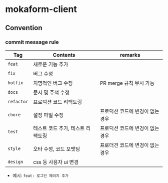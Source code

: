 # mokaform-client

## Convention
### commit message rule
|Tag|Contents|remarks|
|---|---|---|
|`feat`|새로운 기능 추가||
|`fix`|버그 수정||
|`hotfix`|치명적인 버그 수정|PR merge 규칙 무시 가능|
|`docs`|문서 및 주석 수정||
|`refactor`|프로덕션 코드 리팩토링||
|`chore`|설정 파일 수정|프로덕션 코드에 변경이 없는 경우|
|`test`|테스트 코드 추가, 테스트 리팩토링|프로덕션 코드에 변경이 없는 경우|
|`style`|오타 수정, 코드 포맷팅|프로더견 코드에 변경이 없는 경우|
|`design`|css 등 사용자 ui 변경||
- 예시: `feat: 로그인 페이지 추가`
